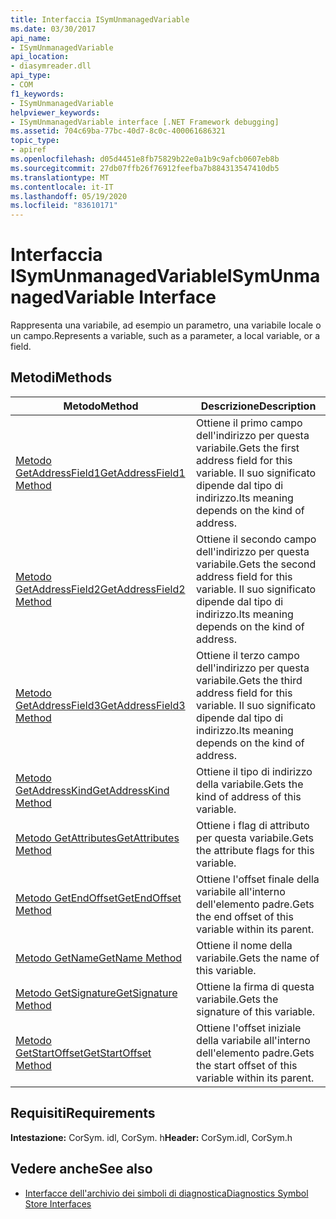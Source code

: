 ```yaml
---
title: Interfaccia ISymUnmanagedVariable
ms.date: 03/30/2017
api_name:
- ISymUnmanagedVariable
api_location:
- diasymreader.dll
api_type:
- COM
f1_keywords:
- ISymUnmanagedVariable
helpviewer_keywords:
- ISymUnmanagedVariable interface [.NET Framework debugging]
ms.assetid: 704c69ba-77bc-40d7-8c0c-400061686321
topic_type:
- apiref
ms.openlocfilehash: d05d4451e8fb75829b22e0a1b9c9afcb0607eb8b
ms.sourcegitcommit: 27db07ffb26f76912feefba7b884313547410db5
ms.translationtype: MT
ms.contentlocale: it-IT
ms.lasthandoff: 05/19/2020
ms.locfileid: "83610171"
---
```

# <a name="isymunmanagedvariable-interface"></a><span data-ttu-id="c0f61-102">Interfaccia ISymUnmanagedVariable</span><span class="sxs-lookup"><span data-stu-id="c0f61-102">ISymUnmanagedVariable Interface</span></span>
<span data-ttu-id="c0f61-103">Rappresenta una variabile, ad esempio un parametro, una variabile locale o un campo.</span><span class="sxs-lookup"><span data-stu-id="c0f61-103">Represents a variable, such as a parameter, a local variable, or a field.</span></span>  
  
## <a name="methods"></a><span data-ttu-id="c0f61-104">Metodi</span><span class="sxs-lookup"><span data-stu-id="c0f61-104">Methods</span></span>  
  
|<span data-ttu-id="c0f61-105">Metodo</span><span class="sxs-lookup"><span data-stu-id="c0f61-105">Method</span></span>|<span data-ttu-id="c0f61-106">Descrizione</span><span class="sxs-lookup"><span data-stu-id="c0f61-106">Description</span></span>|  
|------------|-----------------|  
|[<span data-ttu-id="c0f61-107">Metodo GetAddressField1</span><span class="sxs-lookup"><span data-stu-id="c0f61-107">GetAddressField1 Method</span></span>](isymunmanagedvariable-getaddressfield1-method.md)|<span data-ttu-id="c0f61-108">Ottiene il primo campo dell'indirizzo per questa variabile.</span><span class="sxs-lookup"><span data-stu-id="c0f61-108">Gets the first address field for this variable.</span></span> <span data-ttu-id="c0f61-109">Il suo significato dipende dal tipo di indirizzo.</span><span class="sxs-lookup"><span data-stu-id="c0f61-109">Its meaning depends on the kind of address.</span></span>|  
|[<span data-ttu-id="c0f61-110">Metodo GetAddressField2</span><span class="sxs-lookup"><span data-stu-id="c0f61-110">GetAddressField2 Method</span></span>](isymunmanagedvariable-getaddressfield2-method.md)|<span data-ttu-id="c0f61-111">Ottiene il secondo campo dell'indirizzo per questa variabile.</span><span class="sxs-lookup"><span data-stu-id="c0f61-111">Gets the second address field for this variable.</span></span> <span data-ttu-id="c0f61-112">Il suo significato dipende dal tipo di indirizzo.</span><span class="sxs-lookup"><span data-stu-id="c0f61-112">Its meaning depends on the kind of address.</span></span>|  
|[<span data-ttu-id="c0f61-113">Metodo GetAddressField3</span><span class="sxs-lookup"><span data-stu-id="c0f61-113">GetAddressField3 Method</span></span>](isymunmanagedvariable-getaddressfield3-method.md)|<span data-ttu-id="c0f61-114">Ottiene il terzo campo dell'indirizzo per questa variabile.</span><span class="sxs-lookup"><span data-stu-id="c0f61-114">Gets the third address field for this variable.</span></span> <span data-ttu-id="c0f61-115">Il suo significato dipende dal tipo di indirizzo.</span><span class="sxs-lookup"><span data-stu-id="c0f61-115">Its meaning depends on the kind of address.</span></span>|  
|[<span data-ttu-id="c0f61-116">Metodo GetAddressKind</span><span class="sxs-lookup"><span data-stu-id="c0f61-116">GetAddressKind Method</span></span>](isymunmanagedvariable-getaddresskind-method.md)|<span data-ttu-id="c0f61-117">Ottiene il tipo di indirizzo della variabile.</span><span class="sxs-lookup"><span data-stu-id="c0f61-117">Gets the kind of address of this variable.</span></span>|  
|[<span data-ttu-id="c0f61-118">Metodo GetAttributes</span><span class="sxs-lookup"><span data-stu-id="c0f61-118">GetAttributes Method</span></span>](isymunmanagedvariable-getattributes-method.md)|<span data-ttu-id="c0f61-119">Ottiene i flag di attributo per questa variabile.</span><span class="sxs-lookup"><span data-stu-id="c0f61-119">Gets the attribute flags for this variable.</span></span>|  
|[<span data-ttu-id="c0f61-120">Metodo GetEndOffset</span><span class="sxs-lookup"><span data-stu-id="c0f61-120">GetEndOffset Method</span></span>](isymunmanagedvariable-getendoffset-method.md)|<span data-ttu-id="c0f61-121">Ottiene l'offset finale della variabile all'interno dell'elemento padre.</span><span class="sxs-lookup"><span data-stu-id="c0f61-121">Gets the end offset of this variable within its parent.</span></span>|  
|[<span data-ttu-id="c0f61-122">Metodo GetName</span><span class="sxs-lookup"><span data-stu-id="c0f61-122">GetName Method</span></span>](isymunmanagedvariable-getname-method.md)|<span data-ttu-id="c0f61-123">Ottiene il nome della variabile.</span><span class="sxs-lookup"><span data-stu-id="c0f61-123">Gets the name of this variable.</span></span>|  
|[<span data-ttu-id="c0f61-124">Metodo GetSignature</span><span class="sxs-lookup"><span data-stu-id="c0f61-124">GetSignature Method</span></span>](isymunmanagedvariable-getsignature-method.md)|<span data-ttu-id="c0f61-125">Ottiene la firma di questa variabile.</span><span class="sxs-lookup"><span data-stu-id="c0f61-125">Gets the signature of this variable.</span></span>|  
|[<span data-ttu-id="c0f61-126">Metodo GetStartOffset</span><span class="sxs-lookup"><span data-stu-id="c0f61-126">GetStartOffset Method</span></span>](isymunmanagedvariable-getstartoffset-method.md)|<span data-ttu-id="c0f61-127">Ottiene l'offset iniziale della variabile all'interno dell'elemento padre.</span><span class="sxs-lookup"><span data-stu-id="c0f61-127">Gets the start offset of this variable within its parent.</span></span>|  
  
## <a name="requirements"></a><span data-ttu-id="c0f61-128">Requisiti</span><span class="sxs-lookup"><span data-stu-id="c0f61-128">Requirements</span></span>  
 <span data-ttu-id="c0f61-129">**Intestazione:** CorSym. idl, CorSym. h</span><span class="sxs-lookup"><span data-stu-id="c0f61-129">**Header:** CorSym.idl, CorSym.h</span></span>  
  
## <a name="see-also"></a><span data-ttu-id="c0f61-130">Vedere anche</span><span class="sxs-lookup"><span data-stu-id="c0f61-130">See also</span></span>

- [<span data-ttu-id="c0f61-131">Interfacce dell'archivio dei simboli di diagnostica</span><span class="sxs-lookup"><span data-stu-id="c0f61-131">Diagnostics Symbol Store Interfaces</span></span>](diagnostics-symbol-store-interfaces.md)
